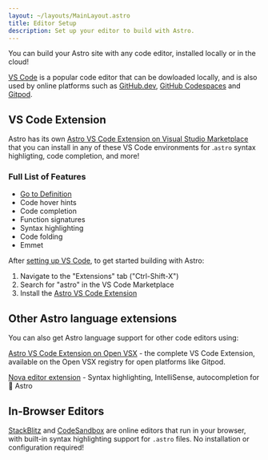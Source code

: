 ```yaml
---
layout: ~/layouts/MainLayout.astro
title: Editor Setup
description: Set up your editor to build with Astro.
---
```

You can build your Astro site with any code editor, installed locally or in the cloud!

[VS Code](https://code.visualstudio.com) is a popular code editor that can be dowloaded locally, and is also used by online platforms such as [GitHub.dev](https://github.dev), [GitHub Codespaces](https://github.com/features/codespaces) and [Gitpod](https://gitpod.io).


## VS Code Extension

Astro has its own [Astro VS Code Extension on Visual Studio Marketplace](https://marketplace.visualstudio.com/items?itemName=astro-build.astro-vscode) that you can install in any of these VS Code environments for .`astro` syntax highligting, code completion, and more!

### Full List of Features
- [Go to Definition](https://code.visualstudio.com/docs/editor/editingevolved#_go-to-definition)
- Code hover hints 
- Code completion
- Function signatures
- Syntax highlighting
- Code folding
- Emmet

After [setting up VS Code](https://code.visualstudio.com/Docs/setup/setup-overview), to get started building with Astro:

1. Navigate to the "Extensions" tab ("Ctrl-Shift-X")
2. Search for "astro" in the VS Code Marketplace
3. Install the [Astro VS Code Extension](https://marketplace.visualstudio.com/items?itemName=astro-build.astro-vscode)

## Other Astro language extensions

You can also get Astro language support for other code editors using:

[Astro VS Code Extension on Open VSX](https://open-vsx.org/extension/astro-build/astro-vscode) - the complete VS Code Extension, available on the Open VSX registry for open platforms like Gitpod.

[Nova editor extension](https://extensions.panic.com/extensions/sciencefidelity/sciencefidelity.astro/) - Syntax highlighting, IntelliSense, autocompletion for 🚀 Astro

## In-Browser Editors

[StackBlitz](https://stackblitz.com) and [CodeSandbox](https://codesandbox.io) are online editors that run in your browser, with built-in syntax highlighting support for `.astro` files. No installation or configuration required!